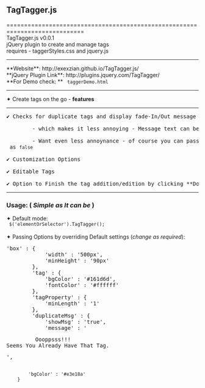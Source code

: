 ## TagTagger.js
============================================================================<br/>
TagTagger.js v0.0.1<br/>
jQuery plugin to create and manage tags<br/>
requires - taggerStyles.css and jquery.js <br/>
<hr>
**Website**: http://exexzian.github.io/TagTagger.js/ <br/>
**jQuery Plugin Link**: http://plugins.jquery.com/TagTagger/ <br/>
**For Demo check: ** <code> taggerDemo.html </code> <br/>
<hr size='3'>

✦ Create tags on the go - **features**<br/>
<hr><pre>
✔ Checks for duplicate tags and display fade-In/Out message<br/>
		- which makes it less annoying - Message text can be easily changed by passing option msg<br/>
		- Want even less annoynance - of course you can pass the <code>showMsg</code> as <code>false</code><br/> 
✔ Customization Options<br/>
✔ Editable Tags<br/>
✔ Option to Finish the tag addition/edition by clicking **Done** button <br/></pre>

<hr/>

### Usage: (<i> Simple as It can be </i>)
✦ Default mode: <br/>
   <code> $('elementOrSelector').TagTagger(); </code> <br/>
✦ Passing Options by overriding Default settings (<i>change as required</i>): <br/>
<pre>
'box' : {
			'width' : '500px',
			'minHeight' : '90px'
		},
		'tag' : {
			'bgColor' : '#161d6d',
			'fontColor' : '#ffffff'
		},
		'tagProperty' : {
			'minLength' : '1'
		},
		'duplicateMsg' : {
			'showMsg' : 'true',
			'message' : '<pre>         Oooppsss!!!       <br/>Seems You Already Have That Tag. </pre>',
			'bgColor' : '#e3e18a'
		}
 </pre>



